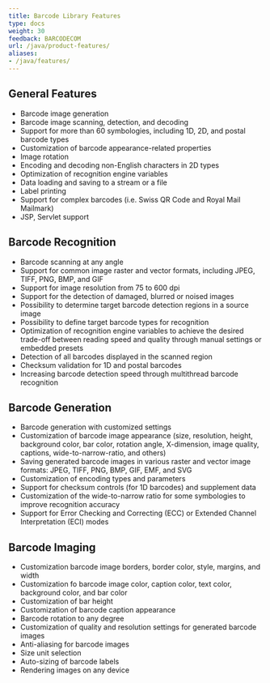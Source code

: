 ```yaml
---
title: Barcode Library Features
type: docs
weight: 30
feedback: BARCODECOM
url: /java/product-features/
aliases:
- /java/features/
---
```


## **General Features**
- Barcode image generation
- Barcode image scanning, detection, and decoding
- Support for more than 60 symbologies, including 1D, 2D, and postal barcode types
- Customization of barcode appearance-related properties
- Image rotation
- Encoding and decoding non-English characters in 2D types
- Optimization of recognition engine variables
- Data loading and saving to a stream or a file
- Label printing
- Support for complex barcodes (i.e. Swiss QR Code and Royal Mail Mailmark) 
- JSP, Servlet support

## **Barcode Recognition**
- Barcode scanning at any angle
- Support for common image raster and vector formats, including JPEG, TIFF, PNG, BMP, and GIF
- Support for image resolution from 75 to 600 dpi
- Support for the detection of damaged, blurred or noised images
- Possibility to determine target barcode detection regions in a source image
- Possibility to define target barcode types for recognition
- Optimization of recognition engine variables to achieve the desired trade-off between reading speed and quality through manual settings or embedded presets
- Detection of all barcodes displayed in the scanned region
- Checksum validation for 1D and postal barcodes
- Increasing barcode detection speed through multithread barcode recognition

## **Barcode Generation**
- Barcode generation with customized settings
- Customization of barcode image appearance (size, resolution, height, background color, bar color, rotation angle, X-dimension, image quality, captions, wide-to-narrow-ratio, and others)
- Saving generated barcode images in various raster and vector image formats: JPEG, TIFF, PNG, BMP, GIF, EMF, and SVG 
- Customization of encoding types and parameters
- Support for checksum controls (for 1D barcodes) and supplement data
- Customization of the wide-to-narrow ratio for some symbologies to improve recognition accuracy
- Support for Error Checking and Correcting (ECC) or Extended Channel Interpretation (ECI) modes

## **Barcode Imaging**
- Customization barcode image borders, border color, style, margins, and width
- Customization fo barcode image color, caption color, text color, background color, and bar color
- Customization of bar height
- Customization of barcode caption appearance
- Barcode rotation to any degree
- Customization of quality and resolution settings for generated barcode images
- Anti-aliasing for barcode images
- Size unit selection
- Auto-sizing of barcode labels
- Rendering images on any device
